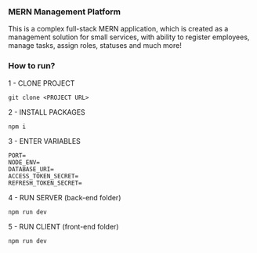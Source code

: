 ### MERN Management Platform

This is a complex full-stack MERN application, which is created as a management solution for small services, with ability to register employees, manage tasks, assign roles, statuses and much more!

### How to run?

1 - CLONE PROJECT

```
git clone <PROJECT URL>
```

2 - INSTALL PACKAGES

```
npm i
```

3 - ENTER VARIABLES

```
PORT=
NODE_ENV=
DATABASE_URI=
ACCESS_TOKEN_SECRET=
REFRESH_TOKEN_SECRET=
```

4 - RUN SERVER (back-end folder)

```
npm run dev
```

5 - RUN CLIENT (front-end folder)

```
npm run dev
```
